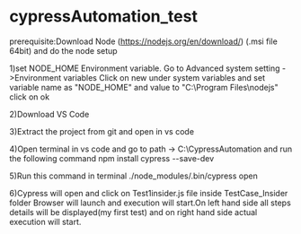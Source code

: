 # cypressAutomation_test
 prerequisite:Download Node (https://nodejs.org/en/download/) (.msi file 64bit) and do the node setup

 1)set NODE_HOME Environment  variable. Go to Advanced system setting ->Environment variables
  Click on new under system variables and set variable name as "NODE_HOME" and value to "C:\Program Files\nodejs" click on ok 

 2)Download VS Code 

 3)Extract the project from git and open in vs code 

 4)Open terminal in vs code and go to path -> C:\CypressAutomation and run the following command
       npm install cypress --save-dev   

 5)Run this command in terminal ./node_modules/.bin/cypress open  
 
 6)Cypress will open and click on Test1insider.js file inside TestCase_Insider folder Browser will launch and execution will start.On left hand side all steps details will be displayed(my first test) and on right hand side actual execution will start.
